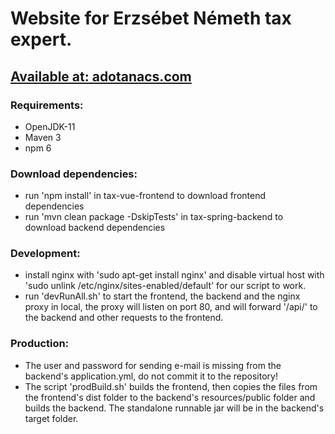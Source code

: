 # Website for Erzsébet Németh tax expert.

## [Available at: adotanacs.com](https://adotanacs.com)

### Requirements:

- OpenJDK-11
- Maven 3
- npm 6

### Download dependencies:

- run 'npm install' in tax-vue-frontend to download frontend dependencies
- run 'mvn clean package -DskipTests' in tax-spring-backend to download backend dependencies

### Development:

- install nginx with 'sudo apt-get install nginx' and disable virtual host with 'sudo unlink /etc/nginx/sites-enabled/default' for our script to work.
- run 'devRunAll.sh' to start the frontend, the backend and the nginx proxy in local, the proxy will listen on port 80, and will forward '/api/' to the backend and other requests to the frontend.

### Production:

- The user and password for sending e-mail is missing from the backend's application.yml, do not commit it to the repository!
- The script 'prodBuild.sh' builds the frontend, then copies the files from the frontend's dist folder to the backend's resources/public folder and builds the backend. The standalone runnable jar will be in the backend's target folder.
